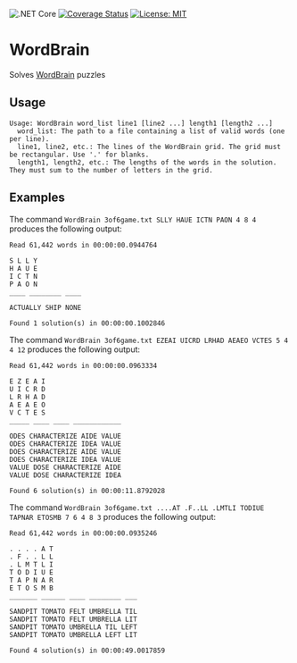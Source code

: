![.NET Core](https://github.com/stogle/WordBrain/workflows/.NET%20Core/badge.svg)
[![Coverage Status](https://coveralls.io/repos/github/stogle/WordBrain/badge.svg)](https://coveralls.io/github/stogle/WordBrain)
[![License: MIT](https://img.shields.io/badge/License-MIT-green.svg)](LICENSE.md)

# WordBrain
Solves [WordBrain](https://www.maginteractive.com/games/wordbrain/) puzzles

## Usage
    Usage: WordBrain word_list line1 [line2 ...] length1 [length2 ...]
      word_list: The path to a file containing a list of valid words (one per line).
      line1, line2, etc.: The lines of the WordBrain grid. The grid must be rectangular. Use '.' for blanks.
      length1, length2, etc.: The lengths of the words in the solution. They must sum to the number of letters in the grid.

## Examples

The command `WordBrain 3of6game.txt SLLY HAUE ICTN PAON 4 8 4` produces the following output:

    Read 61,442 words in 00:00:00.0944764

    S L L Y
    H A U E
    I C T N
    P A O N
    ____ ________ ____

    ACTUALLY SHIP NONE

    Found 1 solution(s) in 00:00:00.1002846

The command `WordBrain 3of6game.txt EZEAI UICRD LRHAD AEAEO VCTES 5 4 4 12` produces the following output:

    Read 61,442 words in 00:00:00.0963334

    E Z E A I
    U I C R D
    L R H A D
    A E A E O
    V C T E S
    _____ ____ ____ ____________

    ODES CHARACTERIZE AIDE VALUE
    ODES CHARACTERIZE IDEA VALUE
    DOES CHARACTERIZE AIDE VALUE
    DOES CHARACTERIZE IDEA VALUE
    VALUE DOSE CHARACTERIZE AIDE
    VALUE DOSE CHARACTERIZE IDEA

    Found 6 solution(s) in 00:00:11.8792028

The command `WordBrain 3of6game.txt ....AT .F..LL .LMTLI TODIUE TAPNAR ETOSMB 7 6 4 8 3` produces the following output:

    Read 61,442 words in 00:00:00.0935246

    . . . . A T
    . F . . L L
    . L M T L I
    T O D I U E
    T A P N A R
    E T O S M B
    _______ ______ ____ ________ ___

    SANDPIT TOMATO FELT UMBRELLA TIL
    SANDPIT TOMATO FELT UMBRELLA LIT
    SANDPIT TOMATO UMBRELLA TIL LEFT
    SANDPIT TOMATO UMBRELLA LEFT LIT

    Found 4 solution(s) in 00:00:49.0017859
